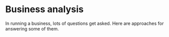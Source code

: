 # Business analysis

In running a business, lots of questions get asked. Here are approaches for answering some of them.
